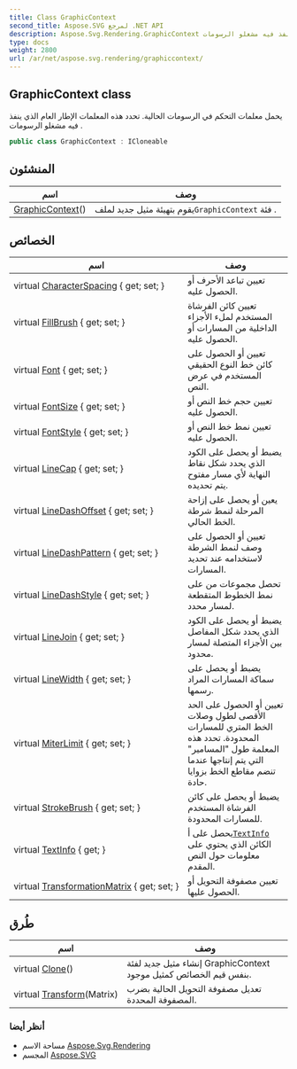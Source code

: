 ```yaml
---
title: Class GraphicContext
second_title: Aspose.SVG لمرجع .NET API
description: Aspose.Svg.Rendering.GraphicContext فصل. يحمل معلمات التحكم في الرسومات الحالية. تحدد هذه المعلمات الإطار العام الذي ينفذ فيه مشغلو الرسومات .
type: docs
weight: 2800
url: /ar/net/aspose.svg.rendering/graphiccontext/
---
```

## GraphicContext class

يحمل معلمات التحكم في الرسومات الحالية. تحدد هذه المعلمات الإطار العام الذي ينفذ فيه مشغلو الرسومات .

```csharp
public class GraphicContext : ICloneable
```

## المنشئون

| اسم | وصف |
| --- | --- |
| [GraphicContext](graphiccontext/)() | يقوم بتهيئة مثيل جديد لملف`GraphicContext` فئة . |

## الخصائص

| اسم | وصف |
| --- | --- |
| virtual [CharacterSpacing](../../aspose.svg.rendering/graphiccontext/characterspacing/) { get; set; } | تعيين تباعد الأحرف أو الحصول عليه. |
| virtual [FillBrush](../../aspose.svg.rendering/graphiccontext/fillbrush/) { get; set; } | تعيين كائن الفرشاة المستخدم لملء الأجزاء الداخلية من المسارات أو الحصول عليه. |
| virtual [Font](../../aspose.svg.rendering/graphiccontext/font/) { get; set; } | تعيين أو الحصول على كائن خط النوع الحقيقي المستخدم في عرض النص. |
| virtual [FontSize](../../aspose.svg.rendering/graphiccontext/fontsize/) { get; set; } | تعيين حجم خط النص أو الحصول عليه. |
| virtual [FontStyle](../../aspose.svg.rendering/graphiccontext/fontstyle/) { get; set; } | تعيين نمط خط النص أو الحصول عليه. |
| virtual [LineCap](../../aspose.svg.rendering/graphiccontext/linecap/) { get; set; } | يضبط أو يحصل على الكود الذي يحدد شكل نقاط النهاية لأي مسار مفتوح يتم تحديده. |
| virtual [LineDashOffset](../../aspose.svg.rendering/graphiccontext/linedashoffset/) { get; set; } | يعين أو يحصل على إزاحة المرحلة لنمط شرطة الخط الحالي. |
| virtual [LineDashPattern](../../aspose.svg.rendering/graphiccontext/linedashpattern/) { get; set; } | تعيين أو الحصول على وصف لنمط الشرطة لاستخدامه عند تحديد المسارات. |
| virtual [LineDashStyle](../../aspose.svg.rendering/graphiccontext/linedashstyle/) { get; set; } | تحصل مجموعات من على نمط الخطوط المتقطعة لمسار محدد. |
| virtual [LineJoin](../../aspose.svg.rendering/graphiccontext/linejoin/) { get; set; } | يضبط أو يحصل على الكود الذي يحدد شكل المفاصل بين الأجزاء المتصلة لمسار محدود. |
| virtual [LineWidth](../../aspose.svg.rendering/graphiccontext/linewidth/) { get; set; } | يضبط أو يحصل على سماكة المسارات المراد رسمها. |
| virtual [MiterLimit](../../aspose.svg.rendering/graphiccontext/miterlimit/) { get; set; } | تعيين أو الحصول على الحد الأقصى لطول وصلات الخط المتري للمسارات المحدودة. تحدد هذه المعلمة طول "المسامير" التي يتم إنتاجها عندما تنضم مقاطع الخط بزوايا حادة. |
| virtual [StrokeBrush](../../aspose.svg.rendering/graphiccontext/strokebrush/) { get; set; } | يضبط أو يحصل على كائن الفرشاة المستخدم للمسارات المحدودة. |
| virtual [TextInfo](../../aspose.svg.rendering/graphiccontext/textinfo/) { get; } | يحصل على أ[`TextInfo`](../textinfo/) الكائن الذي يحتوي على معلومات حول النص المقدم. |
| virtual [TransformationMatrix](../../aspose.svg.rendering/graphiccontext/transformationmatrix/) { get; set; } | تعيين مصفوفة التحويل أو الحصول عليها. |

## طُرق

| اسم | وصف |
| --- | --- |
| virtual [Clone](../../aspose.svg.rendering/graphiccontext/clone/)() | إنشاء مثيل جديد لفئة GraphicContext بنفس قيم الخصائص كمثيل موجود. |
| virtual [Transform](../../aspose.svg.rendering/graphiccontext/transform/)(Matrix) | تعديل مصفوفة التحويل الحالية بضرب المصفوفة المحددة. |

### أنظر أيضا

* مساحة الاسم [Aspose.Svg.Rendering](../../aspose.svg.rendering/)
* المجسم [Aspose.SVG](../../)


